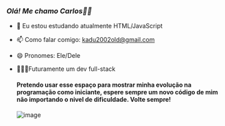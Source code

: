 ### ***Olá! Me chamo Carlos👋🏾***

- 🌱 Eu estou estudando atualmente HTML/JavaScript
- 📫 Como falar comigo: kadu2002old@gmail.com
- 😄 Pronomes: Ele/Dele
- 👨🏾‍💻Futuramente um dev full-stack
  
  #### Pretendo usar esse espaço para mostrar minha evolução na programação como iniciante, espere sempre um novo código de mim não importando o nivel de dificuldade. Volte sempre!
  ![image](https://user-images.githubusercontent.com/101615010/158308628-7dcf7eb6-2225-42ae-9a35-609d09227765.png)

